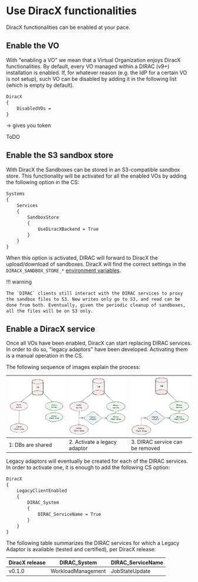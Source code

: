 # Use DiracX functionalities

DiracX functionalities can be enabled at your pace. 

## Enable the VO

With "enabling a VO" we mean that a Virtual Organization enjoys DiracX functionalities. 
By default, every VO managed within a DIRAC (v9+) installation is enabled. 
If, for whatever reason (e.g. the IdP for a certain VO is not setup), 
such VO can be disabled by adding it in the following list (which is empty by default).

```
DiracX
{
    DisabledVOs = 
}
```

-> gives you token

ToDO


## Enable the S3 sandbox store

With DiracX the Sandboxes can be stored in an S3-compatible sandbox store.
This functionality will be activated for all the enabled VOs by adding the following option in the CS:

```
Systems
{
    Services
    {
        SandboxStore
        {
            UseDiracXBackend = True
        }
    }
}
```

When this option is activated, DIRAC will forward to DiracX the upload/download of sandboxes.
DiracX will find the correct settings in the `DIRACX_SANDBOX_STORE_*` [environment variables](../../reference/env_variables.md).


!!! warning 

    The `DIRAC` clients still interact with the DIRAC services to proxy the sandbox files to S3. New writes only go to S3, and read can be done from both. Eventually, given the periodic cleanup of sandboxes, all the files will be on S3 only.



## Enable a DiracX service

Once all VOs have been enabled, DiracX can start replacing DIRAC services. In order to do so, "legacy adaptors" have been developed. Activating them is a manual operation in the CS. 

The following sequence of images explain the process:

| ![Image 1](../../../assets/images/legacy_before_Adaptor.png) | ![Image 2](../../../assets/images/legaxyAdaptor.png) | ![Image 3](../../../assets/images/legacy_after_Adaptor.png) |
|-----------------------|-----------------------|-----------------------|
| 1: DBs are shared     | 2. Activate a legacy adaptor | 3. DIRAC service can be removed | 

Legacy adaptors will eventually be created for each of the DIRAC services.
In order to activate one, it is enough to add the following CS option: 

```
DiracX
{
    LegacyClientEnabled
    {
        DIRAC_System
        {
            DIRAC_ServiceName = True
        }
    }
}
```

The following table summarizes the DIRAC services for which a Legacy Adaptor is available (tested and certified), per DiracX release:

| DiracX release | DIRAC_System       | DIRAC_ServiceName |
| -------------- | ------------------ | ----------------- |
| v0.1.0         | WorkloadManagement | JobStateUpdate    |
